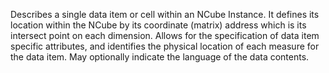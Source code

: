 Describes a single data item or cell within an NCube Instance. It defines its location within the NCube by its coordinate (matrix) address which is its intersect point on each dimension. Allows for the specification of data item specific attributes, and identifies the physical location of each measure for the data item. May optionally indicate the language of the data contents.
